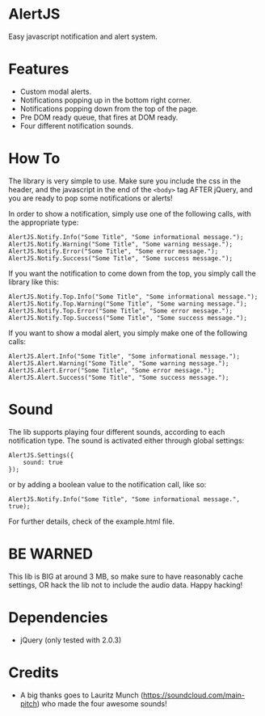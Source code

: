 # AlertJS

Easy javascript notification and alert system.

# Features
- Custom modal alerts.
- Notifications popping up in the bottom right corner.
- Notifications popping down from the top of the page.
- Pre DOM ready queue, that fires at DOM ready.
- Four different notification sounds.

# How To

The library is very simple to use. Make sure you include the css in the header, and the javascript in the end of the `<body>` tag AFTER jQuery, and you are ready to pop some notifications or alerts!

In order to show a notification, simply use one of the following calls, with the appropriate type:

	AlertJS.Notify.Info("Some Title", "Some informational message.");
	AlertJS.Notify.Warning("Some Title", "Some warning message.");
	AlertJS.Notify.Error("Some Title", "Some error message.");
	AlertJS.Notify.Success("Some Title", "Some success message.");
    
If you want the notification to come down from the top, you simply call the library like this:

	AlertJS.Notify.Top.Info("Some Title", "Some informational message.");
	AlertJS.Notify.Top.Warning("Some Title", "Some warning message.");
	AlertJS.Notify.Top.Error("Some Title", "Some error message.");
	AlertJS.Notify.Top.Success("Some Title", "Some success message.");

If you want to show a modal alert, you simply make one of the following calls:

	AlertJS.Alert.Info("Some Title", "Some informational message.");
	AlertJS.Alert.Warning("Some Title", "Some warning message.");
	AlertJS.Alert.Error("Some Title", "Some error message.");
	AlertJS.Alert.Success("Some Title", "Some success message.");
    
# Sound
The lib supports playing four different sounds, according to each notification type. The sound is activated either through global settings:
    
    AlertJS.Settings({
        sound: true
    });
    
or by adding a boolean value to the notification call, like so:

    AlertJS.Notify.Info("Some Title", "Some informational message.", true);

For further details, check of the example.html file.

# BE WARNED
This lib is BIG at around 3 MB, so make sure to have reasonably cache settings, OR hack the lib not to include the audio data. Happy hacking!

# Dependencies
* jQuery (only tested with 2.0.3)

# Credits
- A big thanks goes to Lauritz Munch (https://soundcloud.com/main-pitch) who made the four awesome sounds!